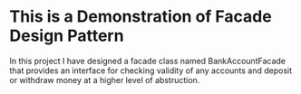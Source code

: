 <h1>This is a Demonstration of Facade Design Pattern</h1>

<p>In this project I have designed a facade class named BankAccountFacade that provides an interface for checking validity of any accounts and deposit or withdraw money at a higher level of abstruction. </p>